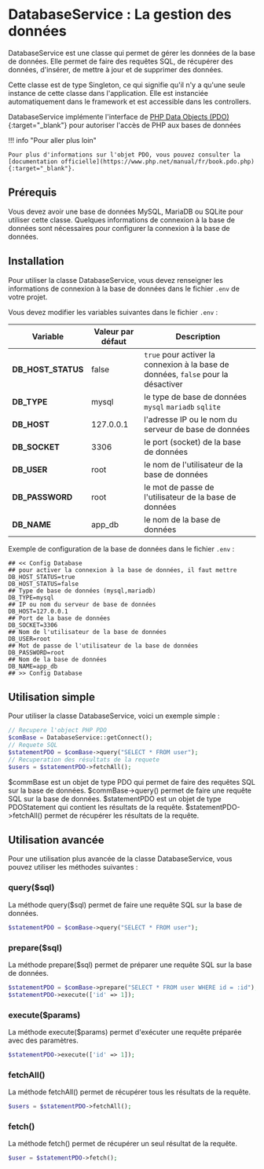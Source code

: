 # DatabaseService : La gestion des données

DatabaseService est une classe qui permet de gérer les données de la base de données. Elle permet de faire des requêtes SQL, de récupérer des données, d'insérer, de mettre à jour et de supprimer des données.

Cette classe est de type Singleton, ce qui signifie qu'il n'y a qu'une seule instance de cette classe dans l'application.
Elle est instanciée automatiquement dans le framework et est accessible dans les controllers.

DatabaseService implémente l'interface de [PHP Data Objects (PDO)](https://www.php.net/manual/fr/book.pdo.php){:target="_blank"} pour autoriser l'accès de PHP aux bases de données

!!! info "Pour aller plus loin"

    Pour plus d'informations sur l'objet PDO, vous pouvez consulter la [documentation officielle](https://www.php.net/manual/fr/book.pdo.php){:target="_blank"}.


## Prérequis
Vous devez avoir une base de données MySQL, MariaDB ou SQLite pour utiliser cette classe.
Quelques informations de connexion à la base de données sont nécessaires pour configurer la connexion à la base de données.


## Installation

Pour utiliser la classe DatabaseService, vous devez renseigner les informations de connexion à la base de données dans le fichier `.env` de votre projet.

Vous devez modifier les variables suivantes dans le fichier `.env` :


| Variable | Valeur par défaut | Description                                                                       |
|--------|-------------------|-----------------------------------------------------------------------------------|
| **DB_HOST_STATUS**       | false             | `true` pour activer la connexion à la base de données, `false` pour la désactiver |
| **DB_TYPE**  | mysql             | le type de base de données `mysql` `mariadb` `sqlite`                             |
| **DB_HOST**  | 127.0.0.1         | l'adresse IP ou le nom du serveur de base de données                              |
| **DB_SOCKET**  | 3306              | le port (socket) de la base de données                                            |
| **DB_USER**  | root              | le nom de l'utilisateur de la base de données                                      |
| **DB_PASSWORD**  | root              | le mot de passe de l'utilisateur de la base de données                                   |
| **DB_NAME**  | app_db              | le nom de la base de données                                  |

Exemple de configuration de la base de données dans le fichier `.env` :

```dotenv
## << Config Database
## pour activer la connexion à la base de données, il faut mettre DB_HOST_STATUS=true
DB_HOST_STATUS=false
## Type de base de données (mysql,mariadb)
DB_TYPE=mysql
## IP ou nom du serveur de base de données
DB_HOST=127.0.0.1
## Port de la base de données
DB_SOCKET=3306
## Nom de l'utilisateur de la base de données
DB_USER=root
## Mot de passe de l'utilisateur de la base de données
DB_PASSWORD=root
## Nom de la base de données
DB_NAME=app_db
## >> Config Database
```

## Utilisation simple

Pour utiliser la classe DatabaseService, voici un exemple simple :

```php
// Recupere l'object PHP PDO
$comBase = DatabaseService::getConnect();
// Requete SQL
$statementPDO = $comBase->query("SELECT * FROM user");
// Recuperation des résultats de la requete
$users = $statementPDO->fetchAll();
```

$commBase est un objet de type PDO qui permet de faire des requêtes SQL sur la base de données.
$commBase->query() permet de faire une requête SQL sur la base de données.
$statementPDO est un objet de type PDOStatement qui contient les résultats de la requête.
$statementPDO->fetchAll() permet de récupérer les résultats de la requête.

## Utilisation avancée

Pour une utilisation plus avancée de la classe DatabaseService, vous pouvez utiliser les méthodes suivantes :

### query($sql)

La méthode query($sql) permet de faire une requête SQL sur la base de données.

```php
$statementPDO = $comBase->query("SELECT * FROM user");
```

### prepare($sql)

La méthode prepare($sql) permet de préparer une requête SQL sur la base de données.

```php
$statementPDO = $comBase->prepare("SELECT * FROM user WHERE id = :id");
$statementPDO->execute(['id' => 1]);
```

### execute($params)

La méthode execute($params) permet d'exécuter une requête préparée avec des paramètres.

```php
$statementPDO->execute(['id' => 1]);
```

### fetchAll()

La méthode fetchAll() permet de récupérer tous les résultats de la requête.

```php
$users = $statementPDO->fetchAll();
```

### fetch()

La méthode fetch() permet de récupérer un seul résultat de la requête.

```php
$user = $statementPDO->fetch();
```

